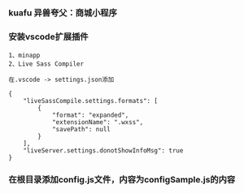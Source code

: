 ### kuafu 异兽夸父：商城小程序

### 安装vscode扩展插件
```
1、minapp
2、Live Sass Compiler

在.vscode -> settings.json添加

{
    "liveSassCompile.settings.formats": [
        {
            "format": "expanded",
            "extensionName": ".wxss",
            "savePath": null
        }
    ],
    "liveServer.settings.donotShowInfoMsg": true
}
```

### 在根目录添加config.js文件，内容为configSample.js的内容